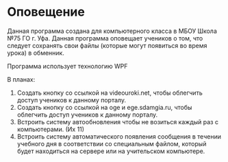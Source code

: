 # Оповещение

Данная программа создана для компьютерного класса в МБОУ Школа №75 ГО г. Уфа. 
Данная программа оповещает учеников о том, что следует сохранять свои файлы (которые могут появиться во время урока) в обменник.

Программа использует технологию WPF

В планах:
1) Создать кнопку со ссылкой на videouroki.net, чтобы облегчить доступ учеников к данному порталу.
2) Создать кнопку со ссылкой на oge и ege.sdamgia.ru, чтобы облегчить доступ учеников к данному порталу.
3) Встроить систему автообновления чтобы не возиться каждый раз с компьютерами. (Их 11)
4) Встроить систему автоматического появления сообщения в течении учебного дня в соответствии со специальным файлом, который будет находиться на сервере или на учительском компьютере.
